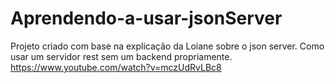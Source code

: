 # Aprendendo-a-usar-jsonServer
Projeto criado com base na explicação da Loiane sobre o json server. Como usar um servidor rest sem um backend propriamente. 
https://www.youtube.com/watch?v=mczUdRvLBc8

